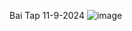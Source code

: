 Bai Tap 11-9-2024
![image](https://github.com/user-attachments/assets/ef7a578c-489a-4e53-943c-b554d5cdcdf6)
